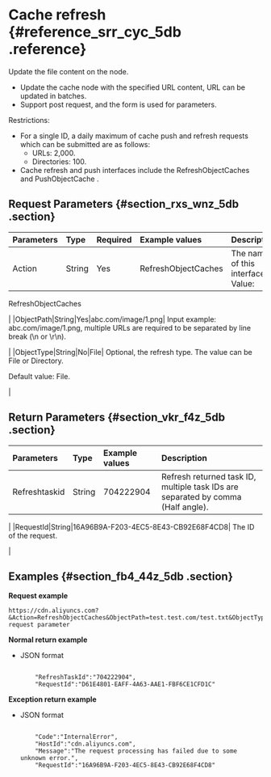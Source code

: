 # Cache refresh {#reference_srr_cyc_5db .reference}

Update the file content on the node.

-   Update the cache node with the specified URL content, URL can be updated in batches.
-   Support post request, and the form is used for parameters.

Restrictions:

-   For a single ID, a daily maximum of cache push and refresh requests which can be submitted are as follows:
    -   URLs: 2,000.
    -   Directories: 100.
-   Cache refresh and push interfaces include the RefreshObjectCaches and PushObjectCache .

## Request Parameters {#section_rxs_wnz_5db .section}

|Parameters|Type|Required|Example values|Description|
|:---------|:---|:-------|:-------------|:----------|
|Action|String|Yes|RefreshObjectCaches| The name of this interface. Value: 

 RefreshObjectCaches

 |
|ObjectPath|String|Yes|abc.com/image/1.png| Input example: abc.com/image/1.png, multiple URLs are required to be separated by line break \(\\n or \\r\\n\).

 |
|ObjectType|String|No|File| Optional, the refresh type. The value can be File or Directory.

 Default value: File.

 |

## Return Parameters {#section_vkr_f4z_5db .section}

|Parameters|Type|Example values|Description|
|:---------|:---|:-------------|:----------|
|Refreshtaskid|String|704222904| Refresh returned task ID, multiple task IDs are separated by comma \(Half angle\).

 |
|RequestId|String|16A96B9A-F203-4EC5-8E43-CB92E68F4CD8| The ID of the request.

 |

## Examples {#section_fb4_44z_5db .section}

**Request example**

```
https://cdn.aliyuncs.com?&Action=RefreshObjectCaches&ObjectPath=test.test.com/test.txt&ObjectType=File&Public request parameter
```

**Normal return example**

-   JSON format

    ```
    
        "RefreshTaskId":"704222904",
        "RequestId":"D61E4801-EAFF-4A63-AAE1-FBF6CE1CFD1C"
    
    ```


**Exception return example**

-   JSON format

    ```
    
        "Code":"InternalError",
        "HostId":"cdn.aliyuncs.com",
        "Message":"The request processing has failed due to some unknown error.",
        "RequestId":"16A96B9A-F203-4EC5-8E43-CB92E68F4CD8"
    
    ```


